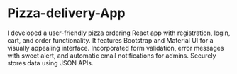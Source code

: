 # Pizza-delivery-App
I developed a user-friendly pizza ordering React app with registration, login, cart, and order functionality. It features Bootstrap and Material UI for a visually appealing interface. Incorporated form validation, error messages with sweet alert, and automatic email notifications for admins. Securely stores data using JSON APIs.

